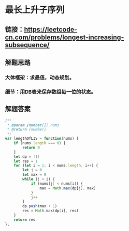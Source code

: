 # 最长上升子序列

## 链接：https://leetcode-cn.com/problems/longest-increasing-subsequence/
## 解题思路
### 大体框架：求最值，动态规划。
### 细节：用DB表来保存数组每一位的状态。

## 解题答案
```javascript
/**
 * @param {number[]} nums
 * @return {number}
 */
var lengthOfLIS = function(nums) {
    if (nums.length === 0) {
        return 0
    }
    let dp = [1]
    let res = 1
    for (let i = 1; i < nums.length; i++) {
        let j = 0
        let max = 0
        while (j < i) {
            if (nums[j] < nums[i]) {
                max = Math.max(dp[j], max)
            }
            j++
        }
        dp.push(max + 1)
        res = Math.max(dp[i], res)
    }
    return res
};
```